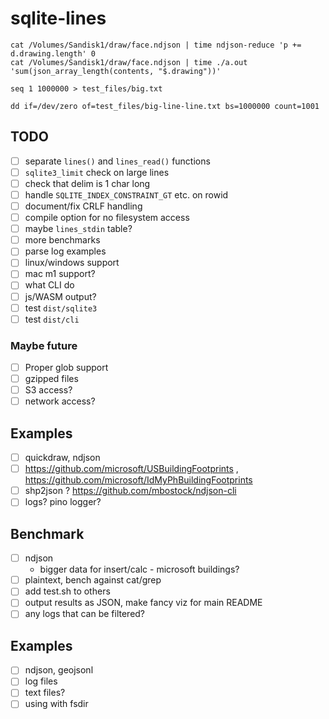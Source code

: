 # sqlite-lines

```
cat /Volumes/Sandisk1/draw/face.ndjson | time ndjson-reduce 'p += d.drawing.length' 0
cat /Volumes/Sandisk1/draw/face.ndjson | time ./a.out 'sum(json_array_length(contents, "$.drawing"))'
```

```
seq 1 1000000 > test_files/big.txt

dd if=/dev/zero of=test_files/big-line-line.txt bs=1000000 count=1001
```

## TODO

- [ ] separate `lines()` and `lines_read()` functions
- [ ] `sqlite3_limit` check on large lines
- [ ] check that delim is 1 char long
- [ ] handle `SQLITE_INDEX_CONSTRAINT_GT` etc. on rowid
- [ ] document/fix CRLF handling
- [ ] compile option for no filesystem access
- [ ] maybe `lines_stdin` table?
- [ ] more benchmarks
- [ ] parse log examples
- [ ] linux/windows support
- [ ] mac m1 support?
- [ ] what CLI do
- [ ] js/WASM output?
- [ ] test `dist/sqlite3`
- [ ] test `dist/cli`

### Maybe future

- [ ] Proper glob support
- [ ] gzipped files
- [ ] S3 access?
- [ ] network access?

## Examples

- [ ] quickdraw, ndjson
- [ ] https://github.com/microsoft/USBuildingFootprints , https://github.com/microsoft/IdMyPhBuildingFootprints
- [ ] shp2json ? https://github.com/mbostock/ndjson-cli
- [ ] logs? pino logger?

## Benchmark

- [ ] ndjson
  - bigger data for insert/calc - microsoft buildings?
- [ ] plaintext, bench against cat/grep
- [ ] add test.sh to others
- [ ] output results as JSON, make fancy viz for main README
- [ ] any logs that can be filtered?

## Examples

- [ ] ndjson, geojsonl
- [ ] log files
- [ ] text files?
- [ ] using with fsdir
